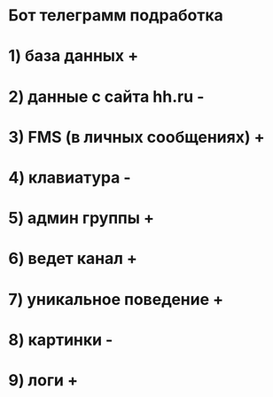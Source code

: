 # Бот телеграмм подработка
# 1) база данных +
# 2) данные с сайта hh.ru -
# 3) FMS (в личных сообщениях) +
# 4) клавиатура -
# 5) админ группы +
# 6) ведет канал +
# 7) уникальное поведение +
# 8) картинки -
# 9) логи +